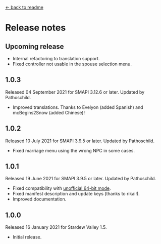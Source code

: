 ﻿﻿[← back to readme](README.md)

# Release notes
## Upcoming release
* Internal refactoring to translation support.
* Fixed controller not usable in the spouse selection menu.

## 1.0.3
Released 04 September 2021 for SMAPI 3.12.6 or later. Updated by Pathoschild.

* Improved translations. Thanks to Evelyon (added Spanish) and mcBegins2Snow (added Chinese)!

## 1.0.2
Released 10 July 2021 for SMAPI 3.9.5 or later. Updated by Pathoschild.

* Fixed marriage menu using the wrong NPC in some cases.

## 1.0.1
Released 19 June 2021 for SMAPI 3.9.5 or later. Updated by Pathoschild.

* Fixed compatibility with [unofficial 64-bit mode](https://stardewvalleywiki.com/Modding:Migrate_to_64-bit_on_Windows).
* Fixed manifest description and update keys (thanks to rikai!).
* Improved documentation.

## 1.0.0
Released 16 January 2021 for Stardew Valley 1.5.

* Initial release.

